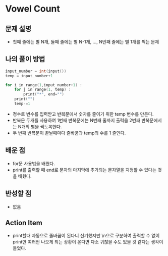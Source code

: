 # Vowel Count

## 문제 설명

*   첫째 줄에는 별 N개, 둘째 줄에는 별 N-1개, ..., N번째 줄에는 별 1개를 찍는 문제

## 나의 풀이 방법

```cpp
input_number = int(input())
temp = input_number+1

for i in range(1,input_number+1) :
    for j in range(1, temp) :
        print("*", end="")
    print("")
    temp-=1
```

*   정수로 변수를 입력받고 반복문에서 숫자를 줄이기 위한 temp 변수를 만든다.
*   반복문 두개를 사용하여 1번째 반복문에는 N번째 줄까지 출력을 2번째 반복문에서는 N개의 별을 찍도록한다.
*   두 번째 반복문이 끝날때마다 줄바꿈과 temp의 수를 1 줄인다.

## 배운 점

*   for문 사용법을 배웠다.
*   print를 출력할 때 end로 문자의 마지막에 추가되는 문자열을 지정할 수 있다는 것을 배웠다.

## 반성할 점

*   없음

## Action Item

*   print할때 자동으로 줄바꿈이 된다니 신기했지만 \n으로 구분하여 출력할 수 없이 print만 여러번 나오게 되는 상황이 온다면 다소 귀찮을 수도 있을 것 같다는 생각이 들었다.